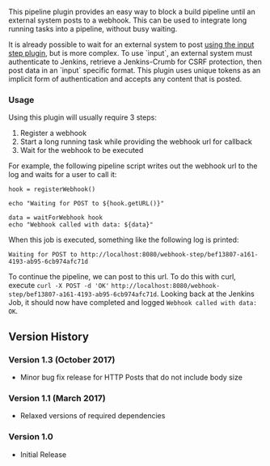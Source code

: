 This pipeline plugin provides an easy way to block a build pipeline
until an external system posts to a webhook. This can be used to
integrate long running tasks into a pipeline, without busy waiting.

It is already possible to wait for an external system to post [using the
input step
plugin](https://cpitman.github.io/jenkins/cicd/2017/03/16/waiting-for-remote-systems-in-a-jenkins-pipeline.html),
but is more complex. To use \`input\`, an external system must
authenticate to Jenkins, retrieve a Jenkins-Crumb for CSRF protection,
then post data in an \`input\` specific format. This plugin uses unique
tokens as an implicit form of authentication and accepts any content
that is posted.

### Usage

Using this plugin will usually require 3 steps:

1.  Register a webhook
2.  Start a long running task while providing the webhook url for
    callback
3.  Wait for the webhook to be executed

For example, the following pipeline script writes out the webhook url to
the log and waits for a user to call it:

``` syntaxhighlighter-pre
hook = registerWebhook()

echo "Waiting for POST to ${hook.getURL()}"

data = waitForWebhook hook
echo "Webhook called with data: ${data}"
```

When this job is executed, something like the following log is printed:

``` syntaxhighlighter-pre
Waiting for POST to http://localhost:8080/webhook-step/bef13807-a161-4193-ab95-6cb974afc71d
```

To continue the pipeline, we can post to this url. To do this with curl,
execute `curl -X POST -d 'OK'`
`http://localhost:8080/webhook-step/bef13807-a161-4193-ab95-6cb974afc71d`.
Looking back at the Jenkins Job, it should now have completed and logged
`Webhook called with data: OK`.

## Version History

### Version 1.3 (October 2017)

-   Minor bug fix release for HTTP Posts that do not include body size

### Version 1.1 (March 2017)

-   Relaxed versions of required dependencies

### Version 1.0

-   Initial Release
